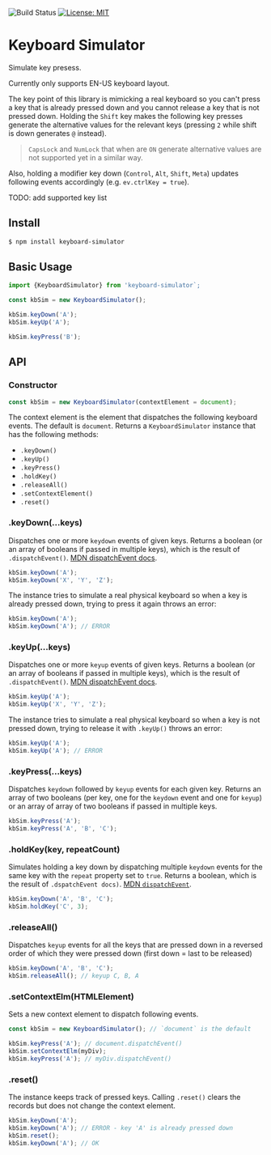 ![Build Status](https://github.com/taitulism/keyboard-simulator/actions/workflows/node-ci.yml/badge.svg)
[![License: MIT](https://img.shields.io/badge/License-MIT-blue.svg)](https://opensource.org/licenses/MIT)


Keyboard Simulator
==================
Simulate key presess.

Currently only supports EN-US keyboard layout.

The key point of this library is mimicking a real keyboard so you can't press a key that is already pressed down and you cannot release a key that is not pressed down.
Holding the `Shift` key makes the following key presses generate the alternative values for the relevant keys (pressing `2` while shift is down generates `@` instead).

> `CapsLock` and `NumLock` that when are `ON` generate alternative values are not supported yet in a similar way.

Also, holding a modifier key down (`Control`, `Alt`, `Shift`, `Meta`) updates following events accordingly (e.g. `ev.ctrlKey = true`).

TODO: add supported key list

Install
-------
```sh
$ npm install keyboard-simulator
```

Basic Usage
-----------
```js
import {KeyboardSimulator} from 'keyboard-simulator`;

const kbSim = new KeyboardSimulator();

kbSim.keyDown('A');
kbSim.keyUp('A');

kbSim.keyPress('B');
```

API
---
### Constructor
```js
const kbSim = new KeyboardSimulator(contextElement = document);
```
The context element is the element that dispatches the following keyboard events.
The default is `document`. Returns a `KeyboardSimulator` instance that has the following methods:

* `.keyDown()`
* `.keyUp()`
* `.keyPress()`
* `.holdKey()`
* `.releaseAll()`
* `.setContextElement()`
* `.reset()`

### .keyDown(...keys)
Dispatches one or more `keydown` events of given keys. Returns a boolean (or an array of booleans if passed in multiple keys), which is the result of `.dispatchEvent()`. [MDN dispatchEvent docs](https://developer.mozilla.org/en-US/docs/Web/API/EventTarget/dispatchEvent#return_value).

```js
kbSim.keyDown('A');
kbSim.keyDown('X', 'Y', 'Z');
```

The instance tries to simulate a real physical keyboard so when a key is already pressed down, trying to press it again throws an error:
```js
kbSim.keyDown('A');
kbSim.keyDown('A'); // ERROR
```

### .keyUp(...keys)
Dispatches one or more `keyup` events of given keys. Returns a boolean (or an array of booleans if passed in multiple keys), which is the result of `.dispatchEvent()`. [MDN dispatchEvent docs](https://developer.mozilla.org/en-US/docs/Web/API/EventTarget/dispatchEvent#return_value).

```js
kbSim.keyUp('A');
kbSim.keyUp('X', 'Y', 'Z');
```

The instance tries to simulate a real physical keyboard so when a key is not pressed down, trying to release it with `.keyUp()` throws an error:
```js
kbSim.keyUp('A');
kbSim.keyUp('A'); // ERROR
```

### .keyPress(...keys)
Dispatches `keydown` followed by `keyup` events for each given key. Returns an array of two booleans (per key, one for the `keydown` event and one for `keyup`) or an array of array of two booleans if passed in multiple keys.

```js
kbSim.keyPress('A');
kbSim.keyPress('A', 'B', 'C');
```

### .holdKey(key, repeatCount)
Simulates holding a key down by dispatching multiple `keydown` events for the same key with the `repeat` property set to `true`. Returns a boolean, which is the result of `.dspatchEvent docs)`. [MDN `dispatchEvent`](https://developer.mozilla.org/en-US/docs/Web/API/EventTarget/dispatchEvent#return_value).

```js
kbSim.keyDown('A', 'B', 'C');
kbSim.holdKey('C', 3);
```

### .releaseAll()
Dispatches `keyup` events for all the keys that are pressed down in a reversed order of which they were pressed down (first down = last to be released)

```js
kbSim.keyDown('A', 'B', 'C');
kbSim.releaseAll(); // keyup C, B, A
```

### .setContextElm(HTMLElement)
Sets a new context element to dispatch following events.

```js
const kbSim = new KeyboardSimulator(); // `document` is the default

kbSim.keyPress('A'); // document.dispatchEvent()
kbSim.setContextElm(myDiv);
kbSim.keyPress('A'); // myDiv.dispatchEvent()
```

### .reset()
The instance keeps track of pressed keys. Calling `.reset()` clears the records but does not change the context element.

```js
kbSim.keyDown('A');
kbSim.keyDown('A'); // ERROR - key 'A' is already pressed down
kbSim.reset();
kbSim.keyDown('A'); // OK
```
